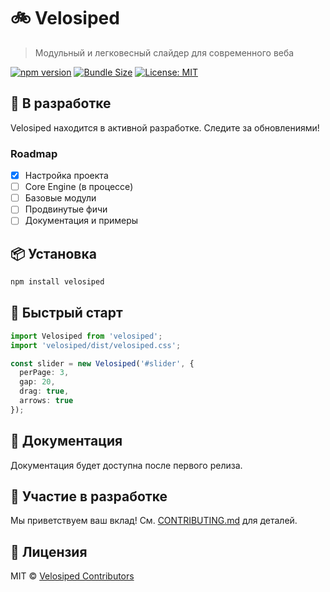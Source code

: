 # 🚲 Velosiped

> Модульный и легковесный слайдер для современного веба

[![npm version](https://img.shields.io/npm/v/velosiped.svg)](https://www.npmjs.com/package/velosiped)
[![Bundle Size](https://img.shields.io/bundlephobia/minzip/velosiped)](https://bundlephobia.com/package/velosiped)
[![License: MIT](https://img.shields.io/badge/License-MIT-blue.svg)](LICENSE)

## 🚧 В разработке

Velosiped находится в активной разработке. Следите за обновлениями!

### Roadmap

- [x] Настройка проекта
- [ ] Core Engine (в процессе)
- [ ] Базовые модули
- [ ] Продвинутые фичи
- [ ] Документация и примеры

## 📦 Установка

```bash
npm install velosiped
```

## 🚀 Быстрый старт

```typescript
import Velosiped from 'velosiped';
import 'velosiped/dist/velosiped.css';

const slider = new Velosiped('#slider', {
  perPage: 3,
  gap: 20,
  drag: true,
  arrows: true
});
```

## 📖 Документация

Документация будет доступна после первого релиза.

## 🤝 Участие в разработке

Мы приветствуем ваш вклад! См. [CONTRIBUTING.md](CONTRIBUTING.md) для деталей.

## 📄 Лицензия

MIT © [Velosiped Contributors](LICENSE)

